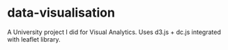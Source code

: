 # data-visualisation
A University project I did for Visual Analytics. Uses d3.js + dc.js integrated with leaflet library.

